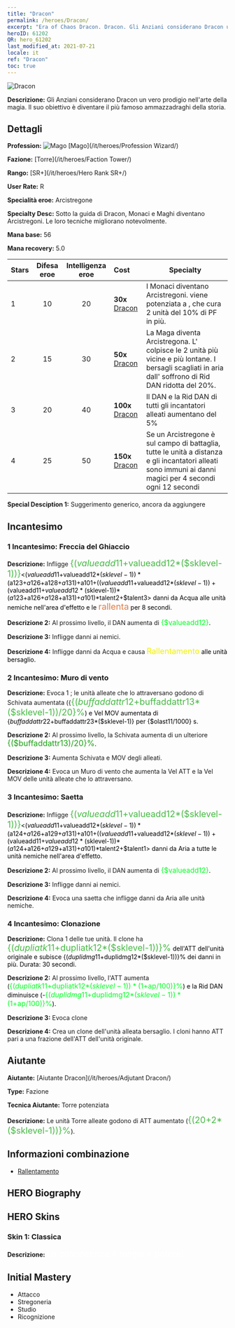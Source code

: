 ```yaml
---
title: "Dracon"
permalink: /heroes/Dracon/
excerpt: "Era of Chaos Dracon. Dracon. Gli Anziani considerano Dracon un vero prodigio nell'arte della magia. Il suo obiettivo è diventare il più famoso ammazzadraghi della storia."
heroID: 61202
QR: hero_61202
last_modified_at: 2021-07-21
locale: it
ref: "Dracon"
toc: true
---
```

  ![Dracon](/images/h/h_Dracon.jpg)

 **Descrizione:** Gli Anziani considerano Dracon un vero prodigio nell'arte della magia. Il suo obiettivo è diventare il più famoso ammazzadraghi della storia.
## Dettagli
 **Profession:** ![Mago](/images/h/h_prof_15.png)  [Mago](/it/heroes/Profession Wizard/)

 **Fazione:** [Torre](/it/heroes/Faction Tower/)

 **Rango:** [SR+](/it/heroes/Hero Rank SR+/)

 **User Rate:** R

 **Specialità eroe:** Arcistregone

 **Specialty Desc:** Sotto la guida di Dracon, Monaci e Maghi diventano Arcistregoni. Le loro tecniche migliorano notevolmente.

 **Mana base:** 56

 **Mana recovery:** 5.0


  | Stars | Difesa eroe | Intelligenza eroe | Cost |     Specialty     |
  |---------|:---------------:|:---------------:|:--|--------------------|
  |    1    | 10 | 20 | **30x** [Dracon](/ItemsIT/her_387/) | I Monaci diventano Arcistregoni. <Preghiera> viene potenziata a <Preghiera abile>, che cura 2 unità del 10% di PF in più. |
  |    2    | 15 | 30 | **50x** [Dracon](/ItemsIT/her_387/) | La Maga diventa Arcistregona. L'<Uragano> colpisce le 2 unità più vicine e più lontane. I bersagli scagliati in aria dall'<Uragano> soffrono di Rid DAN ridotta del 20%. |
  |    3    | 20 | 40 | **100x** [Dracon](/ItemsIT/her_387/) | Il DAN e la Rid DAN di tutti gli incantatori alleati aumentano del 5% |
  |    4    | 25 | 50 | **150x** [Dracon](/ItemsIT/her_387/) | Se un Arcistregone è sul campo di battaglia, tutte le unità a distanza e gli incantatori alleati sono immuni ai danni magici per 4 secondi ogni 12 secondi |

 **Special Desciption 1:** Suggerimento generico, ancora da aggiungere

## Incantesimo
### 1 Incantesimo: Freccia del Ghiaccio
 **Descrizione:** Infligge <span style="color: #48b946;font-size:20px">{($valueadd11+$valueadd12*($sklevel-1))}</span><span style="color: black"><($valueadd11+$valueadd12*($sklevel-1))*($a123+$a126+$a128+$a131)+$a101+(($valueadd11+$valueadd12*($sklevel-1))+($valueadd11+$valueadd12*($sklevel-1))*($a123+$a126+$a128+$a131)+$a101)*$talent2+$talent3> danni da Acqua alle unità nemiche nell'area d'effetto e le <span style="color: #e07c44;font-size:20px">rallenta</span><span style="color: black"> per 8 secondi.

 **Descrizione 2:** Al prossimo livello, il DAN aumenta di <span style="color: #00ff22;font-size:16px">{$valueadd12}</span><span style="color: black">.

 **Descrizione 3:** Infligge danni ai nemici.

 **Descrizione 4:** Infligge danni da Acqua e causa <span style="color: #f0f000;font-size:18px">Rallentamento</span><span style="color: black"> alle unità bersaglio.

### 2 Incantesimo: Muro di vento
 **Descrizione:** Evoca 1 <Muro di vento>; le unità alleate che lo attraversano godono di Schivata aumentata ({<span style="color: #48b946;font-size:20px">{($buffaddattr12+$buffaddattr13*($sklevel-1))/20}%</span><span style="color: black">) e Vel MOV aumentata di {$buffaddattr22+$buffaddattr23*($sklevel-1)} per {$olast11/1000} s.

 **Descrizione 2:** Al prossimo livello, la Schivata aumenta di un ulteriore <span style="color: #1ca216;font-size:18px">{($buffaddattr13)/20}%</span><span style="color: black">.

 **Descrizione 3:** Aumenta Schivata e MOV degli alleati.

 **Descrizione 4:** Evoca un Muro di vento che aumenta la Vel ATT e la Vel MOV delle unità alleate che lo attraversano.

### 3 Incantesimo: Saetta
 **Descrizione:** Infligge <span style="color: #48b946;font-size:20px">{($valueadd11+$valueadd12*($sklevel-1))}</span><span style="color: black"><($valueadd11+$valueadd12*($sklevel-1))*($a124+$a126+$a129+$a131)+$a101+(($valueadd11+$valueadd12*($sklevel-1))+($valueadd11+$valueadd12*($sklevel-1))*($a124+$a126+$a129+$a131)+$a101)*$talent2+$talent1> danni da Aria a tutte le unità nemiche nell'area d'effetto.

 **Descrizione 2:** Al prossimo livello, il DAN aumenta di <span style="color: #00ff22;font-size:16px">{$valueadd12}</span><span style="color: black">.

 **Descrizione 3:** Infligge danni ai nemici.

 **Descrizione 4:** Evoca una saetta che infligge danni da Aria alle unità nemiche.

### 4 Incantesimo: Clonazione
 **Descrizione:** Clona 1 delle tue unità. Il clone ha <span style="color: #48b946;font-size:20px">{($dupliatk11+$dupliatk12*($sklevel-1))}%</span><span style="color: black"> dell'ATT dell'unità originale e subisce {($duplidmg11+$duplidmg12*($sklevel-1))}% dei danni in più. Durata: 30 secondi.

 **Descrizione 2:** Al prossimo livello, l'ATT aumenta (<span style="color: #00ff22;font-size:16px">{($dupliatk11+$dupliatk12*($sklevel-1))*(1+$ap/100)}%</span><span style="color: black">) e la Rid DAN diminuisce (-<span style="color: #00ff22;font-size:16px">{($duplidmg11+$duplidmg12*($sklevel-1))*(1+$ap/100)}%</span><span style="color: black">).

 **Descrizione 3:** Evoca clone

 **Descrizione 4:** Crea un clone dell'unità alleata bersaglio. I cloni hanno ATT pari a una frazione dell'ATT dell'unità originale.


## Aiutante

 **Aiutante:**  [Aiutante Dracon](/it/heroes/Adjutant Dracon/) 

 **Type:**  Fazione 

 **Tecnica Aiutante:**  Torre potenziata 

 **Descrizione:** Le unità Torre alleate godono di ATT aumentato (<span style="color: #48b946;font-size:20px">{(20+2*($sklevel-1))}%</span><span style="color: black">).

## Informazioni combinazione

* [Rallentamento](/it/combination/Rallentamento/) 

## HERO Biography

## HERO Skins
### Skin 1: **Classica**

 **Descrizione:** <span style="color: #ffffff;font-size:20px">La conoscenza è magia e potere!</span>



## Initial Mastery
   - Attacco
   - Stregoneria
   - Studio
   - Ricognizione
